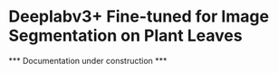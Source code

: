 # Deeplabv3+ Fine-tuned for Image Segmentation on Plant Leaves


*** Documentation under construction ***
